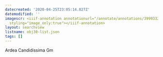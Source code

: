 ```yaml
---
datecreated: '2020-04-25T23:05:14.827Z'
datemodified: ''
imagescr: <iiif-annotation annotationurl="/annotate/annotations/39993324-8749-11ea-8a16-5254008afee6.json"
  styling="image_only:true"></iiif-annotation>
layout: searchview
listname: obj30-list.json
tags: []
---
```

Ardea Candidissima Gm
